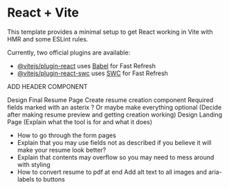 # React + Vite

This template provides a minimal setup to get React working in Vite with HMR and some ESLint rules.

Currently, two official plugins are available:

- [@vitejs/plugin-react](https://github.com/vitejs/vite-plugin-react/blob/main/packages/plugin-react/README.md) uses [Babel](https://babeljs.io/) for Fast Refresh
- [@vitejs/plugin-react-swc](https://github.com/vitejs/vite-plugin-react-swc) uses [SWC](https://swc.rs/) for Fast Refresh


ADD HEADER COMPONENT

Design Final Resume Page
Create resume creation component
Required fields marked with an asterix ? Or maybe make everything optional (Decide after making resume preview and getting creation working)
Design Landing Page (Explain what the tool is for and what it does)
- How to go through the form pages
- Explain that you may use fields not as described if you believe it will make your resume look better?
- Explain that contents may overflow so you may need to mess around with styling
- How to convert resume to pdf at end
Add alt text to all images and aria-labels to buttons